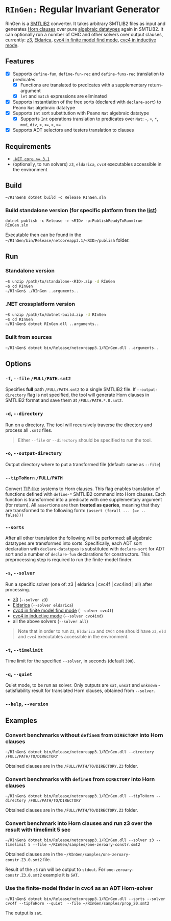 # `RInGen:` Regular Invariant Generator
RInGen is a [SMTLIB2](http://smtlib.cs.uiowa.edu/language.shtml) converter.
It takes arbitrary SMTLIB2 files as input and
generates [Horn clauses](https://chc-comp.github.io/format.html) over
pure [algebraic datatypes](https://en.wikipedia.org/wiki/Algebraic_data_type) again in SMTLIB2.
It can optionally run a number of CHC and other solvers over output clauses, currently:
[z3](https://github.com/Z3Prover/z3),
[Eldarica](https://github.com/uuverifiers/eldarica),
[cvc4 in finite model find mode](https://cvc4.github.io/papers/cav2013-fmf),
[cvc4 in inductive mode](http://lara.epfl.ch/~reynolds/VMCAI2015-ind/).

## Features
- [x] Supports `define-fun`, `define-fun-rec` and `define-funs-rec` translation to
predicates
  - [x] Functions are translated to predicates with a supplementary return-argument
  - [x] `let` and `match` expressions are eliminated
- [x] Supports instantiation of the free sorts (declared with `declare-sort`)
  to Peano `Nat` algebraic datatype
- [x] Supports `Int` sort substitution with Peano `Nat` algebraic datatype
  - [x] Supports `Int` operations translation to predicates over `Nat`:
    `-`, `+`, `*`, `mod`, `div`, `<`, `<=`, `>`, `>=`
- [x] Supports ADT selectors and testers translation to clauses

## Requirements
- [`.NET core >= 3.1`](https://dotnet.microsoft.com/download/dotnet/3.1)
- (optionally, to run solvers) `z3`, `eldarica`, `cvc4` executables accessible
in the environment

## Build
`~/RInGen$ dotnet build -c Release RInGen.sln`
### Build standalone version (for specific platform from the [list](https://raw.githubusercontent.com/dotnet/runtime/main/src/libraries/Microsoft.NETCore.Platforms/pkg/runtime.json))
`dotnet publish -c Release -r <RID> -p:PublishReadyToRun=true RInGen.sln`

Executable then can be found in the `~/RInGen/bin/Release/netcoreapp3.1/<RID>/publish` folder.

## Run
### Standalone version
```bash
~$ unzip /path/to/standalone-<RID>.zip -d RInGen
~$ cd RInGen
~/RInGen$ ./RInGen ..arguments..
```
### .NET crossplatform version
```bash
~$ unzip /path/to/dotnet-build.zip -d RInGen
~$ cd RInGen
~/RInGen$ dotnet RInGen.dll ..arguments..
```
### Built from sources
```bash
~/RInGen$ dotnet bin/Release/netcoreapp3.1/RInGen.dll ..arguments..
```

## Options
### `-f`, `--file` `/FULL/PATH.smt2`
Specifies **full** path `/FULL/PATH.smt2` to a single SMTLIB2 file. If `--output-directory` flag is not specified,
the tool will generate Horn clauses in SMTLIB2 format and save them at `/FULL/PATH.*.0.smt2`.
### `-d`, `--directory`
Run on a directory. The tool will recursively traverse the directory and process all
`.smt2` files.
> Either `--file` or `--directory` should be specified to run the tool.
### `-o`, `--output-directory`
Output directory where to put a transformed file (default: same as `--file`)

### `--tipToHorn` `/FULL/PATH`
Convert [TIP-like](https://tip-org.github.io/) systems to Horn clauses.
This flag enables translation of functions defined with `define-*` SMTLIB2 command
into Horn clauses. Each function is transformed into a predicate with one supplementary
argument (for return). All `assert`ions are then **treated as queries**, meaning that
they are transformed to the following form:
```(assert (forall ... (=> .. false)))```

### `--sorts`
After all other translation the following will be performed:
all algebraic datatypes are transformed into sorts.
Specifically, each ADT sort declaration with `declare-datatypes` is substituted with
`declare-sort` for ADT sort and a number of `declare-fun` declarations for constructors.
This preprocessing step is required to run the finite-model finder.

### `-s`, `--solver`
Run a specific solver (one of: z3 | eldarica | cvc4f | cvc4ind | all) after processing.
- [z3](https://github.com/Z3Prover/z3) (`--solver z3`)
- [Eldarica](https://github.com/uuverifiers/eldarica) (`--solver eldarica`)
- [cvc4 in finite model find mode](https://cvc4.github.io/papers/cav2013-fmf) (`--solver cvc4f`)
- [cvc4 in inductive mode](http://lara.epfl.ch/~reynolds/VMCAI2015-ind/) (`--solver cvc4ind`)
- all the above solvers (`--solver all`)
> Note that in order to run `Z3`, `Eldarica` and `CVC4` one should have
> `z3`, `eld` and `cvc4` executables accessible in the environment.

### `-t`, `--timelimit`
Time limit for the specified `--solver`, in seconds (default `300`).

### `-q`, `--quiet`
Quiet mode, to be run as solver. Only outputs are `sat`, `unsat` and `unknown` -
satisfiability result for translated Horn clauses, obtained from `--solver`.

### `--help`, `--version`
   
## Examples
### Convert benchmarks without `define`s from `DIRECTORY` into Horn clauses
`~/RInGen$ dotnet bin/Release/netcoreapp3.1/RInGen.dll --directory /FULL/PATH/TO/DIRECTORY`

Obtained clauses are in the `/FULL/PATH/TO/DIRECTORY.Z3` folder.
### Convert benchmarks with `define`s from `DIRECTORY` into Horn clauses
`~/RInGen$ dotnet bin/Release/netcoreapp3.1/RInGen.dll --tipToHorn --directory /FULL/PATH/TO/DIRECTORY`

Obtained clauses are in the `/FULL/PATH/TO/DIRECTORY.Z3` folder.

### Convert benchmark into Horn clauses and run z3 over the result with timelimit 5 sec
`~/RInGen$ dotnet bin/Release/netcoreapp3.1/RInGen.dll --solver z3 --timelimit 5 --file ~/RInGen/samples/one-zeroary-constr.smt2`

Obtained clauses are in the `~/RInGen/samples/one-zeroary-constr.Z3.0.smt2` file.

Result of the `z3` run will be output to `stdout`. For `one-zeroary-constr.Z3.0.smt2` example it is `SAT`.

### Use the finite-model finder in cvc4 as an ADT Horn-solver
`~/RInGen$ dotnet bin/Release/netcoreapp3.1/RInGen.dll --sorts --solver cvc4f --tipToHorn --quiet  --file ~/RInGen/samples/prop_20.smt2`

The output is `sat`.
